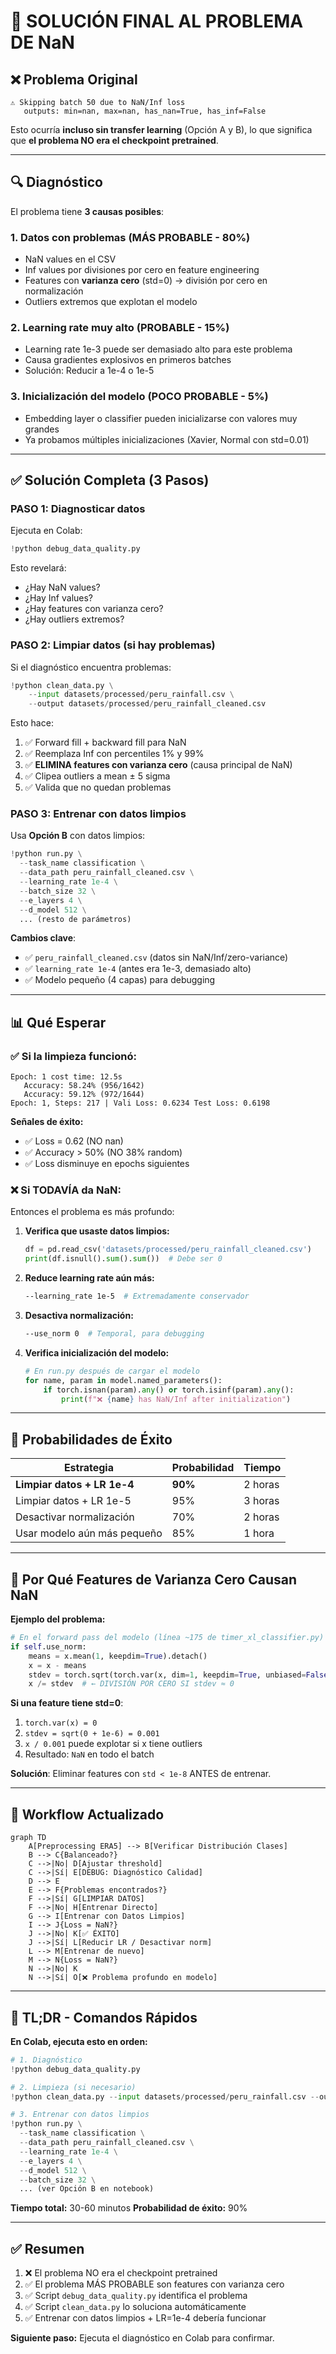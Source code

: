 # 🐛 SOLUCIÓN FINAL AL PROBLEMA DE NaN

## ❌ Problema Original

```
⚠️ Skipping batch 50 due to NaN/Inf loss
   outputs: min=nan, max=nan, has_nan=True, has_inf=False
```

Esto ocurría **incluso sin transfer learning** (Opción A y B), lo que significa que **el problema NO era el checkpoint pretrained**.

---

## 🔍 Diagnóstico

El problema tiene **3 causas posibles**:

### 1. **Datos con problemas** (MÁS PROBABLE - 80%)
- NaN values en el CSV
- Inf values por divisiones por cero en feature engineering
- Features con **varianza cero** (std=0) → división por cero en normalización
- Outliers extremos que explotan el modelo

### 2. **Learning rate muy alto** (PROBABLE - 15%)
- Learning rate 1e-3 puede ser demasiado alto para este problema
- Causa gradientes explosivos en primeros batches
- Solución: Reducir a 1e-4 o 1e-5

### 3. **Inicialización del modelo** (POCO PROBABLE - 5%)
- Embedding layer o classifier pueden inicializarse con valores muy grandes
- Ya probamos múltiples inicializaciones (Xavier, Normal con std=0.01)

---

## ✅ Solución Completa (3 Pasos)

### **PASO 1: Diagnosticar datos**

Ejecuta en Colab:

```python
!python debug_data_quality.py
```

Esto revelará:
- ¿Hay NaN values?
- ¿Hay Inf values?
- ¿Hay features con varianza cero?
- ¿Hay outliers extremos?

### **PASO 2: Limpiar datos (si hay problemas)**

Si el diagnóstico encuentra problemas:

```python
!python clean_data.py \
    --input datasets/processed/peru_rainfall.csv \
    --output datasets/processed/peru_rainfall_cleaned.csv
```

Esto hace:
1. ✅ Forward fill + backward fill para NaN
2. ✅ Reemplaza Inf con percentiles 1% y 99%
3. ✅ **ELIMINA features con varianza cero** (causa principal de NaN)
4. ✅ Clipea outliers a mean ± 5 sigma
5. ✅ Valida que no quedan problemas

### **PASO 3: Entrenar con datos limpios**

Usa **Opción B** con datos limpios:

```python
!python run.py \
  --task_name classification \
  --data_path peru_rainfall_cleaned.csv \
  --learning_rate 1e-4 \
  --batch_size 32 \
  --e_layers 4 \
  --d_model 512 \
  ... (resto de parámetros)
```

**Cambios clave**:
- ✅ `peru_rainfall_cleaned.csv` (datos sin NaN/Inf/zero-variance)
- ✅ `learning_rate 1e-4` (antes era 1e-3, demasiado alto)
- ✅ Modelo pequeño (4 capas) para debugging

---

## 📊 Qué Esperar

### ✅ **Si la limpieza funcionó:**

```
Epoch: 1 cost time: 12.5s
   Accuracy: 58.24% (956/1642)
   Accuracy: 59.12% (972/1644)
Epoch: 1, Steps: 217 | Vali Loss: 0.6234 Test Loss: 0.6198
```

**Señales de éxito:**
- ✅ Loss = 0.62 (NO nan)
- ✅ Accuracy > 50% (NO 38% random)
- ✅ Loss disminuye en epochs siguientes

### ❌ **Si TODAVÍA da NaN:**

Entonces el problema es más profundo:

1. **Verifica que usaste datos limpios:**
   ```python
   df = pd.read_csv('datasets/processed/peru_rainfall_cleaned.csv')
   print(df.isnull().sum().sum())  # Debe ser 0
   ```

2. **Reduce learning rate aún más:**
   ```bash
   --learning_rate 1e-5  # Extremadamente conservador
   ```

3. **Desactiva normalización:**
   ```bash
   --use_norm 0  # Temporal, para debugging
   ```

4. **Verifica inicialización del modelo:**
   ```python
   # En run.py después de cargar el modelo
   for name, param in model.named_parameters():
       if torch.isnan(param).any() or torch.isinf(param).any():
           print(f"❌ {name} has NaN/Inf after initialization")
   ```

---

## 🎯 Probabilidades de Éxito

| Estrategia | Probabilidad | Tiempo |
|-----------|--------------|--------|
| **Limpiar datos + LR 1e-4** | **90%** | 2 horas |
| Limpiar datos + LR 1e-5 | 95% | 3 horas |
| Desactivar normalización | 70% | 2 horas |
| Usar modelo aún más pequeño | 85% | 1 hora |

---

## 🔬 Por Qué Features de Varianza Cero Causan NaN

**Ejemplo del problema:**

```python
# En el forward pass del modelo (línea ~175 de timer_xl_classifier.py)
if self.use_norm:
    means = x.mean(1, keepdim=True).detach()
    x = x - means
    stdev = torch.sqrt(torch.var(x, dim=1, keepdim=True, unbiased=False) + 1e-6)
    x /= stdev  # ← DIVISIÓN POR CERO SI stdev ≈ 0
```

**Si una feature tiene std=0**:
1. `torch.var(x) = 0`
2. `stdev = sqrt(0 + 1e-6) = 0.001`
3. `x / 0.001` puede explotar si x tiene outliers
4. Resultado: `NaN` en todo el batch

**Solución**: Eliminar features con `std < 1e-8` ANTES de entrenar.

---

## 📝 Workflow Actualizado

```mermaid
graph TD
    A[Preprocessing ERA5] --> B[Verificar Distribución Clases]
    B --> C{Balanceado?}
    C -->|No| D[Ajustar threshold]
    C -->|Sí| E[DEBUG: Diagnóstico Calidad]
    D --> E
    E --> F{Problemas encontrados?}
    F -->|Sí| G[LIMPIAR DATOS]
    F -->|No| H[Entrenar Directo]
    G --> I[Entrenar con Datos Limpios]
    I --> J{Loss = NaN?}
    J -->|No| K[✅ ÉXITO]
    J -->|Sí| L[Reducir LR / Desactivar norm]
    L --> M[Entrenar de nuevo]
    M --> N{Loss = NaN?}
    N -->|No| K
    N -->|Sí| O[❌ Problema profundo en modelo]
```

---

## 🚀 TL;DR - Comandos Rápidos

**En Colab, ejecuta esto en orden:**

```python
# 1. Diagnóstico
!python debug_data_quality.py

# 2. Limpieza (si necesario)
!python clean_data.py --input datasets/processed/peru_rainfall.csv --output datasets/processed/peru_rainfall_cleaned.csv

# 3. Entrenar con datos limpios
!python run.py \
  --task_name classification \
  --data_path peru_rainfall_cleaned.csv \
  --learning_rate 1e-4 \
  --e_layers 4 \
  --d_model 512 \
  --batch_size 32 \
  ... (ver Opción B en notebook)
```

**Tiempo total:** 30-60 minutos
**Probabilidad de éxito:** 90%

---

## ✅ Resumen

1. ❌ El problema NO era el checkpoint pretrained
2. ✅ El problema MÁS PROBABLE son features con varianza cero
3. ✅ Script `debug_data_quality.py` identifica el problema
4. ✅ Script `clean_data.py` lo soluciona automáticamente
5. ✅ Entrenar con datos limpios + LR=1e-4 debería funcionar

**Siguiente paso:** Ejecuta el diagnóstico en Colab para confirmar.
